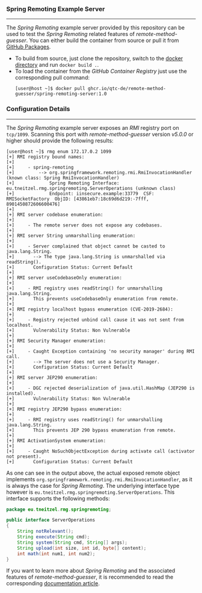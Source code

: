 ### Spring Remoting Example Server

----

The *Spring Remoting* example server provided by this repository can be used to test the
*Spring Remoting* related features of *remote-method-guesser*. You can either build the
container from source or pull it from [GitHub Packages](https://github.com/qtc-de/remote-method-guesser/pkgs/container/remote-method-guesser%2Fspring-remoting-server).

* To build from source, just clone the repository, switch to the [docker directory](/docker/spring-remoting) and run `docker build .`.
* To load the container from the *GitHub Container Registry* just use the corresponding pull command:
  ```console
  [user@host ~]$ docker pull ghcr.io/qtc-de/remote-method-guesser/spring-remoting-server:1.0
  ```


### Configuration Details

----

The *Spring Remoting* example server exposes an *RMI* registry port on `tcp/1099`. Scanning this
port with *remote-method-guesser* version *v5.0.0* or higher should provide the following results:

```console
[user@host ~]$ rmg enum 172.17.0.2 1099
[+] RMI registry bound names:
[+]
[+] 	- spring-remoting
[+] 		--> org.springframework.remoting.rmi.RmiInvocationHandler (known class: Spring RmiInvocationHandler)
[+] 		    Spring Remoting Interface: eu.tneitzel.rmg.springremoting.ServerOperations (unknown class)
[+] 		    Endpoint: iinsecure.example:33779  CSF: RMISocketFactory  ObjID: [43861eb7:18c69d6d219:-7fff, 8901450872606600476]
[+]
[+] RMI server codebase enumeration:
[+]
[+] 	- The remote server does not expose any codebases.
[+]
[+] RMI server String unmarshalling enumeration:
[+]
[+] 	- Server complained that object cannot be casted to java.lang.String.
[+] 	  --> The type java.lang.String is unmarshalled via readString().
[+] 	  Configuration Status: Current Default
[+]
[+] RMI server useCodebaseOnly enumeration:
[+]
[+] 	- RMI registry uses readString() for unmarshalling java.lang.String.
[+] 	  This prevents useCodebaseOnly enumeration from remote.
[+]
[+] RMI registry localhost bypass enumeration (CVE-2019-2684):
[+]
[+] 	- Registry rejected unbind call cause it was not sent from localhost.
[+] 	  Vulnerability Status: Non Vulnerable
[+]
[+] RMI Security Manager enumeration:
[+]
[+] 	- Caught Exception containing 'no security manager' during RMI call.
[+] 	  --> The server does not use a Security Manager.
[+] 	  Configuration Status: Current Default
[+]
[+] RMI server JEP290 enumeration:
[+]
[+] 	- DGC rejected deserialization of java.util.HashMap (JEP290 is installed).
[+] 	  Vulnerability Status: Non Vulnerable
[+]
[+] RMI registry JEP290 bypass enumeration:
[+]
[+] 	- RMI registry uses readString() for unmarshalling java.lang.String.
[+] 	  This prevents JEP 290 bypass enumeration from remote.
[+]
[+] RMI ActivationSystem enumeration:
[+]
[+] 	- Caught NoSuchObjectException during activate call (activator not present).
[+] 	  Configuration Status: Current Default
```

As one can see in the output above, the actual exposed remote object implements `org.springframework.remoting.rmi.RmiInvocationHandler`,
as it is always the case for *Spring Remoting*. The underlying interface type however is `eu.tneitzel.rmg.springremoting.ServerOperations`.
This interface supports the following methods:

```java
package eu.tneitzel.rmg.springremoting;

public interface ServerOperations
{
    String notRelevant();
    String execute(String cmd);
    String system(String cmd, String[] args);
    String upload(int size, int id, byte[] content);
    int math(int num1, int num2);
}
```

If you want to learn more about *Spring Remoting* and the associated features of *remote-method-guesser*,
it is recommended to read the corresponding [documentation article](/docs/rmg/spring-remoting.md).
